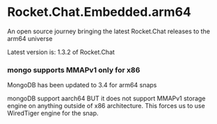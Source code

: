 # Rocket.Chat.Embedded.arm64
An open source journey bringing the latest Rocket.Chat releases to the arm64 universe

Latest version is: 1.3.2 of Rocket.Chat

### mongo supports MMAPv1 only for x86
MongoDB has been updated to 3.4 for arm64 snaps

mongoDB support aarch64  BUT it does not support MMAPv1 storage engine on anything outside of x86 architecture.   This forces us to use WiredTiger engine for the snap.   
